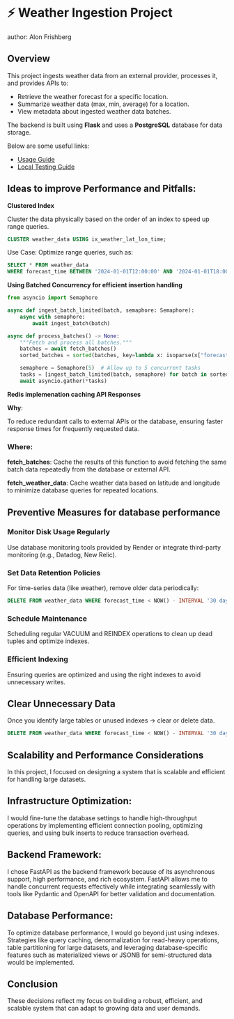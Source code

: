 # ⚡ Weather Ingestion Project 
author: Alon Frishberg  

## Overview
This project ingests weather data from an external provider, processes it, and provides APIs to:
- Retrieve the weather forecast for a specific location.
- Summarize weather data (max, min, average) for a location.
- View metadata about ingested weather data batches.

The backend is built using **Flask** and uses a **PostgreSQL** database for data storage.

Below are some useful links:

- [Usage Guide](usage.md)
- [Local Testing Guide](local_testing.md)






##  Ideas to improve Performance and Pitfalls:
**Clustered Index**

Cluster the data physically based on the order of an index to speed up range queries.

```sql
CLUSTER weather_data USING ix_weather_lat_lon_time;
```
Use Case: Optimize range queries, such as:
```sql
SELECT * FROM weather_data
WHERE forecast_time BETWEEN '2024-01-01T12:00:00' AND '2024-01-01T18:00:00';
```
 **Using Batched Concurrency for efficient insertion handling** 

```python
from asyncio import Semaphore

async def ingest_batch_limited(batch, semaphore: Semaphore):
    async with semaphore:
        await ingest_batch(batch)

async def process_batches() -> None:
    """Fetch and process all batches."""
    batches = await fetch_batches()
    sorted_batches = sorted(batches, key=lambda x: isoparse(x["forecast_time"]))

    semaphore = Semaphore(5)  # Allow up to 5 concurrent tasks
    tasks = [ingest_batch_limited(batch, semaphore) for batch in sorted_batches]
    await asyncio.gather(*tasks)
```
**Redis implemenation caching API Responses**

**Why**:

 To reduce redundant calls to external APIs or the database, ensuring faster response times for frequently requested data.
### Where:
**fetch_batches**: Cache the results of this function to avoid fetching the same batch data repeatedly from the database or external API.

**fetch_weather_data**: Cache weather data based on latitude and longitude to minimize database queries for repeated locations.


## Preventive Measures for database performance
### Monitor Disk Usage Regularly

Use database monitoring tools provided by Render or integrate third-party monitoring (e.g., Datadog, New Relic).

###  Set Data Retention Policies
For time-series data (like weather), remove older data periodically:
```sql
DELETE FROM weather_data WHERE forecast_time < NOW() - INTERVAL '30 days';
```
### Schedule Maintenance

Scheduling regular VACUUM and REINDEX operations to clean up dead tuples and optimize indexes.

### Efficient Indexing

Ensuring queries are optimized and using the right indexes to avoid unnecessary writes.


## Clear Unnecessary Data
Once you identify large tables or unused indexes -> clear or delete data.

```sql
DELETE FROM weather_data WHERE forecast_time < NOW() - INTERVAL '30 days';
```

## Scalability and Performance Considerations

In this project, I focused on designing a system that is scalable and efficient for handling large datasets.

## Infrastructure Optimization:
 I would fine-tune the database settings to handle high-throughput operations by implementing efficient connection pooling, optimizing queries, and using bulk inserts to reduce transaction overhead.
## Backend Framework: 
I chose FastAPI as the backend framework because of its asynchronous support, high performance, and rich ecosystem. FastAPI allows me to handle concurrent requests effectively while integrating seamlessly with tools like Pydantic and OpenAPI for better validation and documentation.
## Database Performance:
 To optimize database performance, I would go beyond just using indexes. Strategies like query caching, denormalization for read-heavy operations, table partitioning for large datasets, and leveraging database-specific features such as materialized views or JSONB for semi-structured data would be implemented.

## Conclusion
These decisions reflect my focus on building a robust, efficient, and scalable system that can adapt to growing data and user demands.